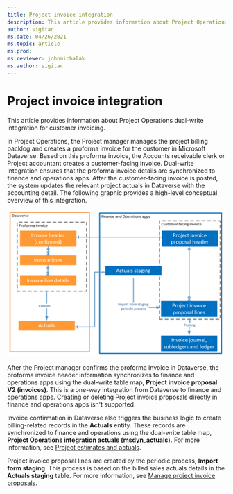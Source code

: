 ```yaml
---
title: Project invoice integration
description: This article provides information about Project Operations dual-write integration for customer invoicing.
author: sigitac
ms.date: 04/26/2021
ms.topic: article
ms.prod:
ms.reviewer: johnmichalak
ms.author: sigitac
---
```


# Project invoice integration

This article provides information about Project Operations dual-write integration for customer invoicing.

In Project Operations, the Project manager manages the project billing backlog and creates a proforma invoice for the customer in Microsoft Dataverse. Based on this proforma invoice, the Accounts receivable clerk or Project accountant creates a customer-facing invoice. Dual-write integration ensures that the proforma invoice details are synchronized to finance and operations apps. After the customer-facing invoice is posted, the system updates the relevant project actuals in Dataverse with the accounting detail. The following graphic provides a high-level conceptual overview of this integration.

   ![Project invoice integration.](./media/DW5Invoicing.png)

After the Project manager confirms the proforma invoice in Dataverse, the proforma invoice header information synchronizes to finance and operations apps using the dual-write table map, **Project invoice proposal V2 (invoices)**. This is a one-way integration from Dataverse to finance and operations apps. Creating or deleting Project invoice proposals directly in finance and operations apps isn't supported.

Invoice confirmation in Dataverse also triggers the business logic to create billing-related records in the **Actuals** entity. These records are synchronized to finance and operations using the dual-write table map, **Project Operations integration actuals (msdyn\_actuals).** For more information, see [Project estimates and actuals](resource-dual-write-estimates-actuals.md). 

Project invoice proposal lines are created by the periodic process, **Import form staging**. This process is based on the billed sales actuals details in the **Actuals staging** table. For more information, see [Manage project invoice proposals](../invoicing/format-update-project-invoice-proposals.md#create-project-invoice-proposals). 
